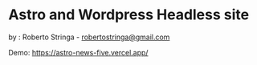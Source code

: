 # Astro and Wordpress Headless site

by : Roberto Stringa - robertostringa@gmail.com

Demo:
https://astro-news-five.vercel.app/

